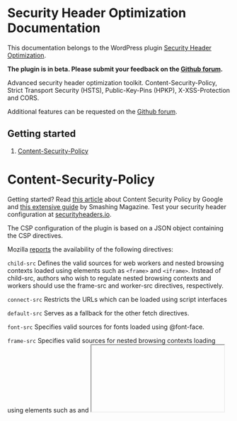 # Security Header Optimization Documentation
 
This documentation belongs to the WordPress plugin [Security Header Optimization](https://wordpress.org/plugins/security-header-optimization/).

**The plugin is in beta. Please submit your feedback on the [Github forum](https://github.com/o10n-x/wordpress-security-header-optimization/issues).**

Advanced security header optimization toolkit. Content-Security-Policy, Strict Transport Security (HSTS), Public-Key-Pins (HPKP), X-XSS-Protection and CORS.

Additional features can be requested on the [Github forum](https://github.com/o10n-x/wordpress-security-header-optimization/issues).

## Getting started

1. [Content-Security-Policy](#content-security-policy)

# Content-Security-Policy

Getting started? Read [this article](https://developers.google.com/web/fundamentals/security/csp/) about Content Security Policy by Google and [this extensive guide](https://www.smashingmagazine.com/2016/09/content-security-policy-your-future-best-friend/) by Smashing Magazine. Test your security header configuration at [securityheaders.io](https://securityheaders.io/).

The CSP configuration of the plugin is based on a JSON object containing the CSP directives.

Mozilla [reports](https://developer.mozilla.org/en-US/docs/Web/HTTP/Headers/Content-Security-Policy) the availability of the following directives:

`child-src` Defines the valid sources for web workers and nested browsing contexts loaded using elements such as `<frame>` and `<iframe>`. Instead of child-src, authors who wish to regulate nested browsing contexts and workers should use the frame-src and worker-src directives, respectively.

`connect-src` Restricts the URLs which can be loaded using script interfaces

`default-src` Serves as a fallback for the other fetch directives.

`font-src` Specifies valid sources for fonts loaded using @font-face.

`frame-src` Specifies valid sources for nested browsing contexts loading using elements such as <frame> and <iframe>.

`img-src` Specifies valid sources of images and favicons.

`manifest-src` Specifies valid sources of application manifest files.

`media-src` Specifies valid sources for loading media using the <audio> , <video> and <track> elements.

`object-src` Specifies valid sources for the <object>, <embed>, and <applet> elements.

`script-src` Specifies valid sources for JavaScript.

`style-src` Specifies valid sources for stylesheets.

`worker-src` Specifies valid sources for Worker, SharedWorker, or ServiceWorker scripts.

#### Document directives

Document directives govern the properties of a document or worker environment to which a policy applies.

`base-uri` Restricts the URLs which can be used in a document's <base> element.

`plugin-types` Restricts the set of plugins that can be embedded into a document by limiting the types of resources which can be loaded.

`sandbox` Enables a sandbox for the requested resource similar to the <iframe> sandbox attribute.

#### Navigation directives

Navigation directives govern to which location a user can navigate to or submit a form to, for example.

`form-action` Restricts the URLs which can be used as the target of a form submissions from a given context.

`frame-ancestors` Specifies valid parents that may embed a page using 

#### Example Content Security Policy Configuration

```json
{
    "default-src": ["uri1","uri2"],
    "base-uri": ["uri1","uri2"],
    "child-src": ["uri1","uri2"],
    "font-src": ["uri1","uri2"],
    "block-all-mixed-content": true,
    "plugin-types": ["mime/type"],
    "sandbox": [
        "allow-forms",
        "allow-modals",
        "allow-orientation-lock",
        "allow-pointer-lock",
        "allow-popups",
        "allow-popups-to-escape-sandbox",
        "allow-presentation",
        "allow-same-origin",
        "allow-scripts",
        "allow-top-navigation"
    ],
    "report-to": "report-uri.com",
    "report-uri": "report-uri.com",
    "require-sri-for": ["script", "style"],
    "upgrade-insecure-requests": {
        "type": "boolean"
    },
}
```

<details/>
  <summary>JSON schema for CSP config</summary>

```json
{
	"directives": {
        "title": "Content Security Policy directives",
        "type": "object",
        "properties": {
            "base-uri": {
                "title": "Directives configuration",
                "type": "array",
                "items": {
                    "type": "string"
                },
                "uniqueItems": true
            },
            "block-all-mixed-content": {
                "type": "boolean"
            },
            "child-src": {
                "title": "Directives configuration",
                "type": "array",
                "items": {
                    "type": "string"
                },
                "uniqueItems": true
            },
            "connect-src": {
                "title": "Directives configuration",
                "type": "array",
                "items": {
                    "type": "string"
                },
                "uniqueItems": true
            },
            "default-src": {
                "title": "Directives configuration",
                "type": "array",
                "items": {
                    "type": "string"
                },
                "uniqueItems": true
            },
            "font-src": {
                "title": "Directives configuration",
                "type": "array",
                "items": {
                    "type": "string"
                },
                "uniqueItems": true
            },
            "form-action": {
                "title": "Directives configuration",
                "type": "array",
                "items": {
                    "type": "string"
                },
                "uniqueItems": true
            },
            "frame-ancestors": {
                "title": "Directives configuration",
                "type": "array",
                "items": {
                    "type": "string"
                },
                "uniqueItems": true
            },
            "frame-src": {
                "title": "Directives configuration",
                "type": "array",
                "items": {
                    "type": "string"
                },
                "uniqueItems": true
            },
            "img-src": {
                "title": "Directives configuration",
                "type": "array",
                "items": {
                    "type": "string"
                },
                "uniqueItems": true
            },
            "manifest-src": {
                "title": "Directives configuration",
                "type": "array",
                "items": {
                    "type": "string"
                },
                "uniqueItems": true
            },
            "media-src": {
                "title": "Directives configuration",
                "type": "array",
                "items": {
                    "type": "string"
                },
                "uniqueItems": true
            },
            "object-src": {
                "title": "Directives configuration",
                "type": "array",
                "items": {
                    "type": "string"
                },
                "uniqueItems": true
            },
            "script-src": {
                "title": "Directives configuration",
                "type": "array",
                "items": {
                    "type": "string"
                },
                "uniqueItems": true
            },
            "style-src": {
                "title": "Directives configuration",
                "type": "array",
                "items": {
                    "type": "string"
                },
                "uniqueItems": true
            },
            "prefetch-src": {
                "title": "Directives configuration",
                "type": "array",
                "items": {
                    "type": "string"
                },
                "uniqueItems": true
            },
            "plugin-types": {
                "title": "Directives mime type configuration",
                "type": "array",
                "items": {
                    "type": "string",
                    "pattern": "^[a-z0-9][^/]+/[^/]+$"
                },
                "uniqueItems": true
            },
            "sandbox": {
                "type": "array",
                "items": {
                    "type": "string",
                    "enum": [
                        "allow-forms",
                        "allow-modals",
                        "allow-orientation-lock",
                        "allow-pointer-lock",
                        "allow-popups",
                        "allow-popups-to-escape-sandbox",
                        "allow-presentation",
                        "allow-same-origin",
                        "allow-scripts",
                        "allow-top-navigation"
                    ]
                }
            },
            "report-to": {
                "type": "string",
                "format": "uri",
                "minLength": 1
            },
            "report-uri": {
                "type": "string",
                "format": "uri",
                "minLength": 1
            },
            "require-sri-for": {
                "type": "array",
                "items": {
                    "type": "string",
                    "enum": ["script", "style"]
                }
            },
            "upgrade-insecure-requests": {
                "type": "boolean"
            },
            "worker-src": {
                "title": "Directives configuration",
                "type": "array",
                "items": {
                    "type": "string"
                },
                "uniqueItems": true
            }
        },
        "additionalProperties": false
    }
}
```
</details>

---

**Note:** The plugin creates short CSS URLs by using a hash index. This means that the first concatenated stylesheet will have the filename `1.css`. The CDN option with CDN mask enables to load the stylesheets from `https://cdn.tld/1.css` resulting in the shortest URL possible.

When you use automated concatenation and the content of stylesheets change on each request, the hash index could grow to a big number. You can reset the hash index from the admin bar menu under `CSS Cache`. When you clear the CSS cache, the hash index is reset to 0.


# CSS Delivery Optimization

CSS delivery optimization enables asynchronous loading of stylesheets. The plugin provides in many options and unique innovations to achieve the best CSS loading performance.

**Note** You can enable debug modus by adding `define('O10N_DEBUG', true);` to wp-config.php. The browser console will show details about CSS loading and a [Performance API](https://developer.mozilla.org/nl/docs/Web/API/Performance) result for each step of the loading and rendering process.

## Async loading

The plugin provides an option to load stylesheets asynchronous using [loadCSS](https://github.com/filamentgroup/loadCSS) enhanced with Media Query support for responsive loading and an option to use `localStorage` cache for improved performance.

When using `rel="preload" as="style"` the stylesheets are always downloaded by the browser and the plugin will provide in a polyfill for browsers that do not support rel="preload". If you prefer to load stylesheets from localStorage, it may be best to not use rel="preload". When using debug modus, the Performance API result can provide an insight into what method provides the best loading performance for your website.

#### Async Load Config Filter

The async load config filter enables to fine tune async load configuration for individual stylesheets or concat groups.

![Async Load Config Filter](https://github.com/o10n-x/wordpress-css-optimization/blob/master/docs/images/async-load-config.png)

`match` is a string or regular expression to match a stylesheet URL.

`regex` is a boolean to enable regular expression based matching.

`async` is a boolean to enable or disable async loading for the matched stylesheet.

`media` is a string representing a Media Query to apply to the stylesheet.

`rel_preload` is a boolean to enable or disable `rel="preload" as="style"` based loading of the stylesheet.

`noscript` is a boolean to enable or disable a noscript fallback for the individual stylesheet.

`load_position` is a string with the two possible values `header` and `timing`. The option header will instantly start loading the stylesheet in the header (on javascript startup time) and timing will enable the `load_timing` option for further configuration.

`load_timing` is an object consisting of the required property `type` and optional timing method related properties. The following timing method types are currently available:

* `domReady`
* `requestIdleCallback`
	* `timeout` optionally, a timeout in milliseconds to force loading of the stylesheet.
	* `setTimeout` optionally, a time in milliseconds for a setTimeout fallback for browsers that do not support requestIdleCallback. 
* `requestAnimationFrame`
	* `frame` the frame target (default is frame 1)
* `inview`
	* `selector` the CSS selector of the element to watch.
	* `offset` an offset in pixels from the element to trigger loading of the stylesheet.
* `media`
	* `media` the Media Query to trigger loading of the stylesheet.

`render_timing` is an object consisting of the required property `type` and optional timing method related properties (see `load_timing`). 

Render timing differs from load timing as it only affects the actual rendering (painting) of a stylesheet in the browser and it enables to unrender stylesheets, making it possible to change the design interactively based on a timing method. For optimization it also enables to start downloading stylesheets on domReady while rendering them based on a timing method.

`localStorage` is a boolean or an object consisting of the properties `max_size`, `update_interval`, `expire` and `head_update`. The max_size property enables to restrict the cache to stylesheets with a size below a trheshold. The expire property enables to set a expire time in seconds. The update_interval enables to define a time in seconds to update the cache in the background (a Web Worker) and the head_update property is a boolean to define if a conditional HEAD request should be used to verify of stylesheet has been modified, to save bandwith.

#### Example Async Load Configuration

```json
[
  {
    "match": "/group-key-(x|y)/",
    "regex": true,
    "async": true,
    "media": "all",
    "noscript": true,
    "load_position": "timing",
    "load_timing": {
    	"type": "domReady"
	},
	"render_timing": {
		"type": "inview",
		"selector": "#footer"
	},
    "localStorage": {
      "max_size": 10000,
      "update_interval": 3600,
      "expire": 86400,
      "head_update": true
    }
  }
]
```

<details/>
  <summary>JSON schema for CSS Concat Group Filter config</summary>

```json
{
	"config": {
        "type": "array",
        "items": {
            "title": "Stylesheet filter configuration",
            "type": "object",
            "properties": {
                "match": {
                    "title": "A string or regular expression to match a stylesheet URL or group key.",
                    "type": "string",
                    "minLength": 1
                },
                "regex": {
                    "title": "Use regular expression match",
                    "type": "boolean",
                    "enum": [
                        true
                    ]
                },
                "media": {
                    "title": "Apply custom media query for responsive preloading.",
                    "type": "string",
                    "minLength": 1
                },
                "async": {
                    "title": "Load stylesheet async (include/exclude)",
                    "type": "boolean",
                    "default": true
                },
                "rel_preload": {
                    "title": "Load stylesheet using rel=preload",
                    "type": "boolean",
                    "default": false
                },
                "noscript": {
                    "title": "Add fallback stylesheets via <noscript>",
                    "type": "boolean",
                    "default": false
                },
                "load_position": {
                    "title": "Load position of CSS",
                    "type": "string",
                    "enum": ["header", "timing"],
                    "default": "header"
                },
                "load_timing": {
		            "title": "Timing configuration",
		            "oneOf": [{
		                "type": "object",
		                "properties": {
		                    "type": {
		                        "title": "Timing method",
		                        "type": "string",
		                        "enum": [
		                            "domReady"
		                        ],
		                        "default": "domReady"
		                    }
		                },
		                "required": ["type"]
		            }, {
		                "type": "object",
		                "properties": {
		                    "type": {
		                        "title": "Timing method",
		                        "type": "string",
		                        "enum": [
		                            "requestIdleCallback"
		                        ],
		                        "default": "requestIdleCallback"
		                    },
		                    "timeout": {
		                        "title": "Timeout to force execution.",
		                        "oneOf": [{
		                            "type": "string",
		                            "enum": [""]
		                        }, {
		                            "type": "number",
		                            "minimum": 1
		                        }]
		                    },
		                    "setTimeout": {
		                        "title": "setTimeout fallback for browsers that do not support requestIdleCallback (leave blank to disable async execution)",
		                        "oneOf": [{
		                            "type": "string",
		                            "enum": [""]
		                        }, {
		                            "type": "number",
		                            "minimum": 1
		                        }]
		                    }
		                },
		                "required": ["type"]
		            }, {
		                "type": "object",
		                "properties": {
		                    "type": {
		                        "title": "Timing method",
		                        "type": "string",
		                        "enum": [
		                            "requestAnimationFrame"
		                        ],
		                        "default": "requestAnimationFrame"
		                    },
		                    "frame": {
		                        "title": "Frame number to start script execution.",
		                        "oneOf": [{
		                            "type": "string",
		                            "enum": [""]
		                        }, {
		                            "type": "number",
		                            "minimum": 1,
		                            "default": 1
		                        }]
		                    }
		                },
		                "required": ["type"]
		            }, {
		                "type": "object",
		                "properties": {
		                    "type": {
		                        "title": "Timing method",
		                        "type": "string",
		                        "enum": [
		                            "inview"
		                        ],
		                        "default": "inview"
		                    },
		                    "selector": {
		                        "title": "CSS selector",
		                        "type": "string",
		                        "minLength": 1
		                    },
		                    "offset": {
		                        "title": "Offset in pixels from the edge of the element.",
		                        "oneOf": [{
		                            "type": "string",
		                            "enum": [""]
		                        }, {
		                            "type": "number"
		                        }]
		                    }
		                },
		                "required": ["type", "selector"]
		            }, {
		                "type": "object",
		                "properties": {
		                    "type": {
		                        "title": "Timing method",
		                        "type": "string",
		                        "enum": [
		                            "media"
		                        ],
		                        "default": "media"
		                    },
		                    "media": {
		                        "title": "Media query",
		                        "type": "string",
		                        "minLength": 1
		                    }
		                },
		                "required": ["type", "media"]
		            }]
		        },
		        "render_timing": {
		            "title": "Timing configuration",
		            "oneOf": [{
		                "type": "object",
		                "properties": {
		                    "type": {
		                        "title": "Timing method",
		                        "type": "string",
		                        "enum": [
		                            "domReady"
		                        ],
		                        "default": "domReady"
		                    }
		                },
		                "required": ["type"]
		            }, {
		                "type": "object",
		                "properties": {
		                    "type": {
		                        "title": "Timing method",
		                        "type": "string",
		                        "enum": [
		                            "requestIdleCallback"
		                        ],
		                        "default": "requestIdleCallback"
		                    },
		                    "timeout": {
		                        "title": "Timeout to force execution.",
		                        "oneOf": [{
		                            "type": "string",
		                            "enum": [""]
		                        }, {
		                            "type": "number",
		                            "minimum": 1
		                        }]
		                    },
		                    "setTimeout": {
		                        "title": "setTimeout fallback for browsers that do not support requestIdleCallback (leave blank to disable async execution)",
		                        "oneOf": [{
		                            "type": "string",
		                            "enum": [""]
		                        }, {
		                            "type": "number",
		                            "minimum": 1
		                        }]
		                    }
		                },
		                "required": ["type"]
		            }, {
		                "type": "object",
		                "properties": {
		                    "type": {
		                        "title": "Timing method",
		                        "type": "string",
		                        "enum": [
		                            "requestAnimationFrame"
		                        ],
		                        "default": "requestAnimationFrame"
		                    },
		                    "frame": {
		                        "title": "Frame number to start script execution.",
		                        "oneOf": [{
		                            "type": "string",
		                            "enum": [""]
		                        }, {
		                            "type": "number",
		                            "minimum": 1,
		                            "default": 1
		                        }]
		                    }
		                },
		                "required": ["type"]
		            }, {
		                "type": "object",
		                "properties": {
		                    "type": {
		                        "title": "Timing method",
		                        "type": "string",
		                        "enum": [
		                            "inview"
		                        ],
		                        "default": "inview"
		                    },
		                    "selector": {
		                        "title": "CSS selector",
		                        "type": "string",
		                        "minLength": 1
		                    },
		                    "offset": {
		                        "title": "Offset in pixels from the edge of the element.",
		                        "oneOf": [{
		                            "type": "string",
		                            "enum": [""]
		                        }, {
		                            "type": "number"
		                        }]
		                    }
		                },
		                "required": ["type", "selector"]
		            }, {
		                "type": "object",
		                "properties": {
		                    "type": {
		                        "title": "Timing method",
		                        "type": "string",
		                        "enum": [
		                            "media"
		                        ],
		                        "default": "media"
		                    },
		                    "media": {
		                        "title": "Media query",
		                        "type": "string",
		                        "minLength": 1
		                    }
		                },
		                "required": ["type", "media"]
		            }]
		        },
                "localStorage": {
                    "title": "Override stylesheet cache configuration",
                    "oneOf": [{
                        "type": "boolean"
                    }, {
                        "type": "object",
                        "properties": {
                            "max_size": {
                                "title": "Maximum size of stylesheet to store in cache.",
                                "type": "number",
                                "minimum": 1
                            },
                            "update_interval": {
                                "title": "Interval to update the cache.",
                                "type": "number",
                                "minimum": 1
                            },
                            "expire": {
                                "title": "Expire time in seconds.",
                                "type": "number",
                                "minimum": 1
                            },
                            "head_update": {
                                "title": "Use HTTP HEAD request to update cache based on etag / last-modified headers.",
                                "type": "boolean",
                                "default": true
                            }
                        },
                        "anyOf": [{
                            "required": ["max_size"]
                        }, {
                            "required": ["update_interval"]
                        }, {
                            "required": ["expire"]
                        }, {
                            "required": ["head_update"]
                        }],
                        "additionalProperties": false
                    }]
                }
            },
            "required": ["match", "async"],
            "additionalProperties": false
        },
        "uniqueItems": true
    }
}
```
</details>

---


# Critical CSS / Above The Fold Optimization

The plugin provides advanced tools to optimize the above the fold display of a page. The admin menu bar provides access to a above the fold optimization editor that provides a split view, toggle view, Critical CSS editor and more.

![Critical CSS Editor](https://github.com/o10n-x/wordpress-css-optimization/blob/master/docs/images/critical-css-editor.png)

Critical CSS files are stored in the theme directory `/wp-content/theme/YOURTHEME/critical-css/...`. You can manage the critical stylesheets via FTP or via the editor provided by the plugin.

Each critical CSS stylesheet can be conditionally loaded. The conditional JSON is an array with 2 depth levels `[{condition},{condition}]` and `[[{condition},{condition}]]`. Depth level 1 provides in `OR` functionality while the second level provides in `AND` functionality. 

A condition object consists of the required property `method` which refers to a function, e.g. WordPress conditional functions such as `is_front_page` or `is_page` or your custom function and the optional properties `arguments` and `result`.

`arguments` is a mixed value or array of arguments to pass to the method. A value will be passed as the first argument, while an array will be applied as multiple arguments. To apply an array of value as the first parameter, e.g. `is_post([1,5,19])` the arguments value needs to be passed as the first element of an array, `[[1,5,19]]`.

`result` is a mixed value or array of the result to expect from the method. The default is `true` but it can be set to an array to match the result against multiple values in an array, e.g. to use `get_the_ID()` as conditional method and match against the result.

#### Example Critical CSS Conditions Configuration

```json
[
	{
		"method": "is_page",
		"arguments": [[1,5,19]]
	},
    {
        "method": "is_front_page"
    },
    {
        "method": "is_singular",
        "arguments": ["post_type"],
        "result": false
    }
]
```

<details/>
  <summary>JSON schema for Critical CSS condition config</summary>

```json
{
    "$schema": "http://json-schema.org/draft-04/schema#",
    "id": "css-critical-conditions.json",
    "title": "Match on any condition in array.",
    "description": "Critical CSS conditions",
    "type": "array",
    "minItems": 1,
    "items": {
        "oneOf": [{
            "$ref": "#/definitions/condition"
        }, {
            "title": "Match on all conditions in array.",
            "type": "array",
            "minItems": 1,
            "items": {
                "$ref": "#/definitions/condition"
            },
            "uniqueItems": true
        }]
    },
    "uniqueItems": true,

    "definitions": {
        "condition": {
            "title": "Condition configuration object",
            "type": "object",
            "properties": {
                "method": {
                    "title": "The method to call.",
                    "type": "string",
                    "pattern": "^([\\A-Za-z0-9_-]+::)?[A-Za-z0-9_-]+$"
                },
                "arguments": {
                    "title": "Arguments to apply to the method.",
                    "default": "null",
                    "oneOf": [{
                        "type": "null"
                    }, {
                        "type": "array",
                        "minItems": 1,
                        "items": {
                            "oneOf": [{
                                "type": "null"
                            }, {
                                "type": "boolean"
                            }, {
                                "type": "integer",
                                "minimum": 1
                            }, {
                                "type": "string",
                                "minLength": 1
                            }, {
                                "type": "array",
                                "minItems": 1,
                                "items": {
                                    "oneOf": [{
                                        "type": "null"
                                    }, {
                                        "type": "boolean"
                                    }, {
                                        "type": "integer",
                                        "minimum": 1
                                    }, {
                                        "type": "string",
                                        "minLength": 1
                                    }, {
                                        "type": "array",
                                        "minItems": 1,
                                        "items": {
                                            "oneOf": [{
                                                "type": "integer",
                                                "minimum": 1
                                            }, {
                                                "type": "string",
                                                "minLength": 1
                                            }]
                                        },
                                        "uniqueItems": true
                                    }]
                                }
                            }]
                        }
                    }]
                },
                "result": {
                    "title": "The method result to match.",
                    "oneOf": [{
                        "type": "boolean",
                        "default": true
                    }, {
                        "type": "integer"
                    }, {
                        "type": "string"
                    }, {
                        "title": "Match against an array.",
                        "type": "array",
                        "minItems": 1,
                        "items": {
                            "oneOf": [{
                                "type": "integer"
                            }, {
                                "type": "string"
                            }]
                        },
                        "uniqueItems": true
                    }]
                }
            },
            "required": ["method"]
        }
    }
}
```
</details>

